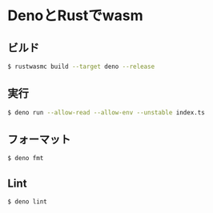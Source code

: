 # DenoとRustでwasm

## ビルド

```bash
$ rustwasmc build --target deno --release
```

## 実行

```bash
$ deno run --allow-read --allow-env --unstable index.ts
```

## フォーマット

```bash
$ deno fmt
```

## Lint

```bash
$ deno lint
```
